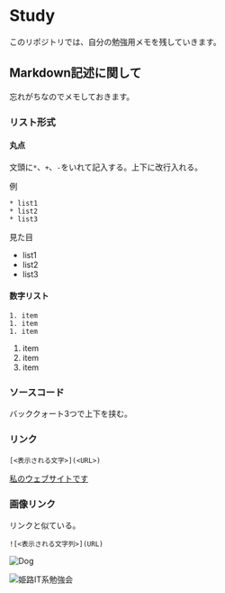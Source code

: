# Study

このリポジトリでは、自分の勉強用メモを残していきます。

## Markdown記述に関して

忘れがちなのでメモしておきます。

### リスト形式

#### 丸点

文頭に`*`、`+`、`-`をいれて記入する。上下に改行入れる。

例

```
* list1
* list2
* list3
```

見た目

* list1
* list2
* list3

#### 数字リスト

```
1. item
1. item
1. item
```

1. item
1. item
1. item

### ソースコード

バッククォート3つで上下を挟む。

### リンク

```
[<表示される文字>](<URL>)
```

[私のウェブサイトです](https://historoid.com)

### 画像リンク

リンクと似ている。

```
![<表示される文字列>](URL)
```

![Dog](https://www.google.com/imgres?imgurl=https%3A%2F%2Fwww.pets4homes.co.uk%2Fimages%2Farticles%2F3779%2Flarge%2Fhow-to-care-for-a-dog-with-a-stomach-upset-58345cd2daf98.jpg&imgrefurl=https%3A%2F%2Fwww.pets4homes.co.uk%2Fpet-advice%2Fhow-to-care-for-a-dog-with-a-stomach-upset.html&tbnid=TKi9G97-Hs4wgM&vet=10CA8QxiAoAWoXChMI8NeZor-v7QIVAAAAAB0AAAAAEAY..i&docid=aq5vgZbEJ9u1MM&w=1280&h=853&itg=1&q=dog&ved=0CA8QxiAoAWoXChMI8NeZor-v7QIVAAAAAB0AAAAAEAY)

![姫路IT系勉強会](https://dl.dropboxusercontent.com/u/35497667/histudy.png)






























